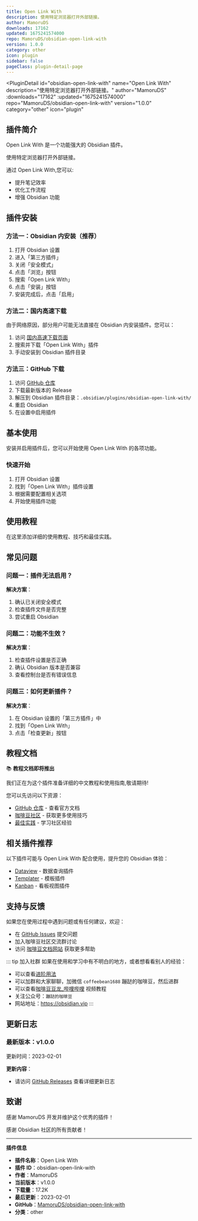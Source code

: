 ```yaml
---
title: Open Link With
description: 使用特定浏览器打开外部链接。
author: MamoruDS
downloads: 17162
updated: 1675241574000
repo: MamoruDS/obsidian-open-link-with
version: 1.0.0
category: other
icon: plugin
sidebar: false
pageClass: plugin-detail-page
---
```


<PluginDetail
  id="obsidian-open-link-with"
  name="Open Link With"
  description="使用特定浏览器打开外部链接。"
  author="MamoruDS"
  :downloads="17162"
  :updated="1675241574000"
  repo="MamoruDS/obsidian-open-link-with"
  version="1.0.0"
  category="other"
  icon="plugin"
>

<!-- AUTO_GENERATED_START -->
## 插件简介

Open Link With 是一个功能强大的 Obsidian 插件。

使用特定浏览器打开外部链接。

通过 Open Link With,您可以:

- 提升笔记效率
- 优化工作流程
- 增强 Obsidian 功能

<!-- AUTO_GENERATED_END -->

<!-- AUTO_GENERATED_START -->
## 插件安装

### 方法一：Obsidian 内安装（推荐）

1. 打开 Obsidian 设置
2. 进入「第三方插件」
3. 关闭「安全模式」
4. 点击「浏览」按钮
5. 搜索「Open Link With」
6. 点击「安装」按钮
7. 安装完成后，点击「启用」

### 方法二：国内高速下载

由于网络原因，部分用户可能无法直接在 Obsidian 内安装插件。您可以：

1. 访问 [国内高速下载页面](/zh/documentation/obsidian-plugins-download.html)
2. 搜索并下载「Open Link With」插件
3. 手动安装到 Obsidian 插件目录

### 方法三：GitHub 下载

1. 访问 [GitHub 仓库](https://github.com/MamoruDS/obsidian-open-link-with)
2. 下载最新版本的 Release
3. 解压到 Obsidian 插件目录：`.obsidian/plugins/obsidian-open-link-with/`
4. 重启 Obsidian
5. 在设置中启用插件

## 基本使用

安装并启用插件后，您可以开始使用 Open Link With 的各项功能。

### 快速开始

1. 打开 Obsidian 设置
2. 找到「Open Link With」插件设置
3. 根据需要配置相关选项
4. 开始使用插件功能

<!-- AUTO_GENERATED_END -->

<!-- CUSTOM_CONTENT_START:tutorial -->
## 使用教程

在这里添加详细的使用教程、技巧和最佳实践。

<!-- CUSTOM_CONTENT_END:tutorial -->

<!-- SHARED_CONTENT_START -->
## 常见问题

### 问题一：插件无法启用？

**解决方案**：
1. 确认已关闭安全模式
2. 检查插件文件是否完整
3. 尝试重启 Obsidian

### 问题二：功能不生效？

**解决方案**：
1. 检查插件设置是否正确
2. 确认 Obsidian 版本是否兼容
3. 查看控制台是否有错误信息

### 问题三：如何更新插件？

**解决方案**：
1. 在 Obsidian 设置的「第三方插件」中
2. 找到「Open Link With」
3. 点击「检查更新」按钮

## 教程文档

📚 **教程文档即将推出**

我们正在为这个插件准备详细的中文教程和使用指南,敬请期待!

您可以先访问以下资源：
- [GitHub 仓库](https://github.com/MamoruDS/obsidian-open-link-with) - 查看官方文档
- [咖啡豆社区](/zh/bases/) - 获取更多使用技巧
- [最佳实践](/zh/best-practices/) - 学习社区经验

## 相关插件推荐

以下插件可能与 Open Link With 配合使用，提升您的 Obsidian 体验：

- [Dataview](/zh/plugins/dataview.html) - 数据查询插件
- [Templater](/zh/plugins/templater-obsidian.html) - 模板插件
- [Kanban](/zh/plugins/obsidian-kanban.html) - 看板视图插件

## 支持与反馈

如果您在使用过程中遇到问题或有任何建议，欢迎：

- 在 [GitHub Issues](https://github.com/MamoruDS/obsidian-open-link-with/issues) 提交问题
- 加入咖啡豆社区交流群讨论
- 访问 [咖啡豆文档网站](https://obsidian.vip) 获取更多帮助

::: tip 加入社群
如果在使用和学习中有不明白的地方，或者想看看别人的经验：
- 可以查看[进阶用法](/zh/advanced)
- 可以加群和大家聊聊，加微信 `coffeebean1688` 蹦跶的咖啡豆，然后进群
- 可以查看[咖啡豆豆龙_哔哩哔哩](https://space.bilibili.com/618777356) 视频教程
- 关注公众号：`蹦跶的咖啡豆`
- 网站地址：https://obsidian.vip
:::
<!-- SHARED_CONTENT_END -->

<!-- AUTO_GENERATED_START -->
## 更新日志

### 最新版本：v1.0.0

更新时间：2023-02-01

**更新内容**：
- 请访问 [GitHub Releases](https://github.com/MamoruDS/obsidian-open-link-with/releases) 查看详细更新日志

## 致谢

感谢 MamoruDS 开发并维护这个优秀的插件！

感谢 Obsidian 社区的所有贡献者！

---

**插件信息**
- **插件名称**：Open Link With
- **插件 ID**：obsidian-open-link-with
- **作者**：MamoruDS
- **当前版本**：v1.0.0
- **下载量**：17.2K
- **最后更新**：2023-02-01
- **GitHub**：[MamoruDS/obsidian-open-link-with](https://github.com/MamoruDS/obsidian-open-link-with)
- **分类**：other
<!-- AUTO_GENERATED_END -->

</PluginDetail>

